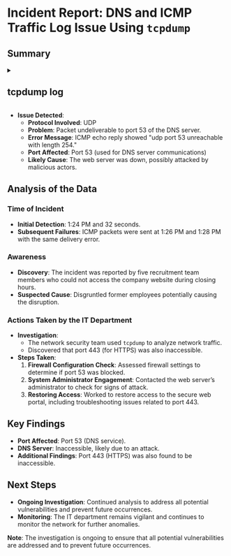 # Incident Report: DNS and ICMP Traffic Log Issue Using `tcpdump`

## Summary

<details>
<summary><h2>tcpdump log</h2></summary>
<br>
<pre>
14:18:32.192571 IP your.machine.52444 > dns.google.domain: 35084+ A?
yummyrecipesforme.com. (24)
14:18:32.204388 IP dns.google.domain > your.machine.52444: 35084 1/0/0 A
203.0.113.22 (40)
14:18:36.786501 IP your.machine.36086 > yummyrecipesforme.com.http: Flags
[S], seq 2873951608, win 65495, options [mss 65495,sackOK,TS val 3302576859
ecr 0,nop,wscale 7], length 0
14:18:36.786517 IP yummyrecipesforme.com.http > your.machine.36086: Flags
[S.], seq 3984334959, ack 2873951609, win 65483, options [mss 65495,sackOK,TS
val 3302576859 ecr 3302576859,nop,wscale 7], length 0
14:18:36.786529 IP your.machine.36086 > yummyrecipesforme.com.http: Flags
[.], ack 1, win 512, options [nop,nop,TS val 3302576859 ecr 3302576859],
length 0
14:18:36.786589 IP your.machine.36086 > yummyrecipesforme.com.http: Flags
[P.], seq 1:74, ack 1, win 512, options [nop,nop,TS val 3302576859 ecr
3302576859], length 73: HTTP: GET / HTTP/1.1
14:18:36.786595 IP yummyrecipesforme.com.http > your.machine.36086: Flags
[.], ack 74, win 512, options [nop,nop,TS val 3302576859 ecr 3302576859],
length 0
…<a lot of traffic on the port 80>...
14:20:32.192571 IP your.machine.52444 > dns.google.domain: 21899+ A?
greatrecipesforme.com. (24)
14:20:32.204388 IP dns.google.domain > your.machine.52444: 21899 1/0/0 A
192.0.2.17 (40)
14:25:29.576493 IP your.machine.56378 > greatrecipesforme.com.http: Flags
[S], seq 1020702883, win 65495, options [mss 65495,sackOK,TS val 3302989649
ecr 0,nop,wscale 7], length 0
14:25:29.576510 IP greatrecipesforme.com.http > your.machine.56378: Flags
[S.], seq 1993648018, ack 1020702884, win 65483, options [mss 65495,sackOK,TS
val 3302989649 ecr 3302989649,nop,wscale 7], length 0
14:25:29.576524 IP your.machine.56378 > greatrecipesforme.com.http: Flags
[.], ack 1, win 512, options [nop,nop,TS val 3302989649 ecr 3302989649],
length 0
14:25:29.576590 IP your.machine.56378 > greatrecipesforme.com.http: Flags
[P.], seq 1:74, ack 1, win 512, options [nop,nop,TS val 3302989649 ecr
3302989649], length 73: HTTP: GET / HTTP/1.1
14:25:29.576597 IP greatrecipesforme.com.http > your.machine.56378: Flags
[.], ack 74, win 512, options [nop,nop,TS val 3302989649 ecr 3302989649],
length 0
…<a lot of traffic on the port 80>...
</pre>
</details>


- **Issue Detected**: 
  - **Protocol Involved**: UDP
  - **Problem**: Packet undeliverable to port 53 of the DNS server.
  - **Error Message**: ICMP echo reply showed "udp port 53 unreachable with length 254."
  - **Port Affected**: Port 53 (used for DNS server communications)
  - **Likely Cause**: The web server was down, possibly attacked by malicious actors.

## Analysis of the Data

### Time of Incident
- **Initial Detection**: 1:24 PM and 32 seconds.
- **Subsequent Failures**: ICMP packets were sent at 1:26 PM and 1:28 PM with the same delivery error.

### Awareness
- **Discovery**: The incident was reported by five recruitment team members who could not access the company website during closing hours. 
- **Suspected Cause**: Disgruntled former employees potentially causing the disruption.

### Actions Taken by the IT Department
- **Investigation**: 
  - The network security team used `tcpdump` to analyze network traffic.
  - Discovered that port 443 (for HTTPS) was also inaccessible.
- **Steps Taken**:
  1. **Firewall Configuration Check**: Assessed firewall settings to determine if port 53 was blocked.
  2. **System Administrator Engagement**: Contacted the web server’s administrator to check for signs of attack.
  3. **Restoring Access**: Worked to restore access to the secure web portal, including troubleshooting issues related to port 443.

## Key Findings
- **Port Affected**: Port 53 (DNS service).
- **DNS Server**: Inaccessible, likely due to an attack.
- **Additional Findings**: Port 443 (HTTPS) was also found to be inaccessible.

## Next Steps
- **Ongoing Investigation**: Continued analysis to address all potential vulnerabilities and prevent future occurrences.
- **Monitoring**: The IT department remains vigilant and continues to monitor the network for further anomalies.

**Note**: The investigation is ongoing to ensure that all potential vulnerabilities are addressed and to prevent future occurrences.
